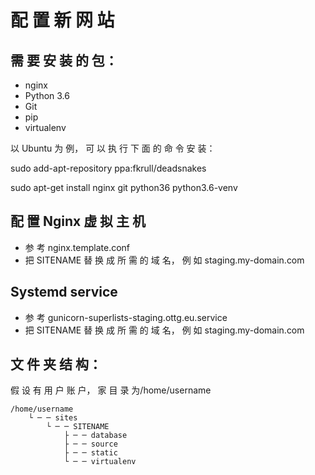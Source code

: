 配 置 新 网 站 
=========

## 需 要 安 装 的 包： 

* nginx 
* Python 3.6 
* Git 
* pip 
* virtualenv 

以 Ubuntu 为 例， 可 以 执 行 下 面 的 命 令 安 装：

sudo add-apt-repository ppa:fkrull/deadsnakes

sudo apt-get install nginx git python36 python3.6-venv


## 配 置 Nginx 虚 拟 主 机 

* 参 考 nginx.template.conf 
* 把 SITENAME 替 换 成 所 需 的 域 名， 例 如 staging.my-domain.com 

## Systemd service 

* 参 考 gunicorn-superlists-staging.ottg.eu.service 
* 把 SITENAME 替 换 成 所 需 的 域 名， 例 如 staging.my-domain.com 

## 文 件 夹 结 构： 

假 设 有 用 户 账 户， 家 目 录 为/home/username

```
/home/username 
    └ ─ ─ sites
        └ ─ ─ SITENAME 
            ├ ─ ─ database 
            ├ ─ ─ source 
            ├ ─ ─ static 
            └ ─ ─ virtualenv
```


